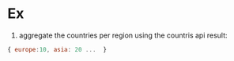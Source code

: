 # Ex
1. aggregate the countries per region using the countris api
result:
```javascript
{ europe:10, asia: 20 ...  }
```
